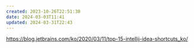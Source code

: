 ```yaml
---
created: 2023-10-26T22:51:30
date: 2024-03-03T11:41
updated: 2024-03-31T22:43
---
```

https://blog.jetbrains.com/ko/2020/03/11/top-15-intellij-idea-shortcuts_ko/